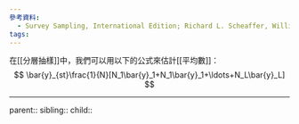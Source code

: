 ```yaml
---
參考資料:
  - Survey Sampling, International Edition; Richard L. Scheaffer, William Mendenhall. III
tags:
---
```

在[[分層抽樣]]中，我們可以用以下的公式來估計[[平均數]]：
$$
\bar{y}_{st}\frac{1}{N}[N_1\bar{y}_1+N_1\bar{y}_1+\ldots+N_L\bar{y}_L]
$$
- - -
parent::
sibling::
child::